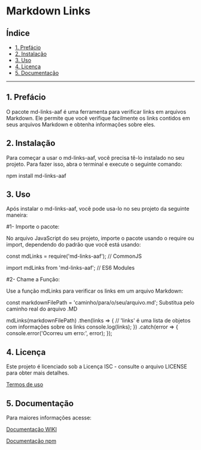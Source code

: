 # Markdown Links

## Índice

* [1. Prefácio](#1-prefácio)
* [2. Instalação](#2-Instalação)
* [3. Uso](#3-Uso)
* [4. Licença](#4-Licença)
* [5. Documentação](#5-Documentação)

***

## 1. Prefácio

O pacote md-links-aaf é uma ferramenta para verificar links em arquivos Markdown. Ele permite que você verifique facilmente os links contidos em seus arquivos Markdown e obtenha informações sobre eles.

## 2. Instalação

Para começar a usar o md-links-aaf, você precisa tê-lo instalado no seu projeto. Para fazer isso, abra o terminal e execute o seguinte comando:

npm install md-links-aaf


## 3. Uso

Após instalar o md-links-aaf, você pode usa-lo no seu projeto da seguinte maneira:

#1- Importe o pacote:

No arquivo JavaScript do seu projeto, importe o pacote usando o require ou import, dependendo do padrão que você está usando:

const mdLinks = require('md-links-aaf'); // CommonJS

import mdLinks from 'md-links-aaf'; // ES6 Modules

#2- Chame a Função:

Use a função mdLinks para verificar os links em um arquivo Markdown:

const markdownFilePath = 'caminho/para/o/seu/arquivo.md'; Substitua pelo caminho real do arquivo .MD

mdLinks(markdownFilePath)
  .then(links => {
    // 'links' é uma lista de objetos com informações sobre os links
    console.log(links);
  })
  .catch(error => {
    console.error('Ocorreu um erro:', error);
  });




## 4. Licença

Este projeto é licenciado sob a Licença ISC - consulte o arquivo LICENSE para obter mais detalhes.

[Termos de uso](https://github.com/Alinedev85/SAP010-md-links/wiki/02%E2%80%90-License)


## 5. Documentação

Para maiores informações acesse: 

[ Documentação WIKI](https://github.com/Alinedev85/SAP010-md-links/wiki)

[ Documentação npm](https://www.npmjs.com/package/md-links-aaf)

